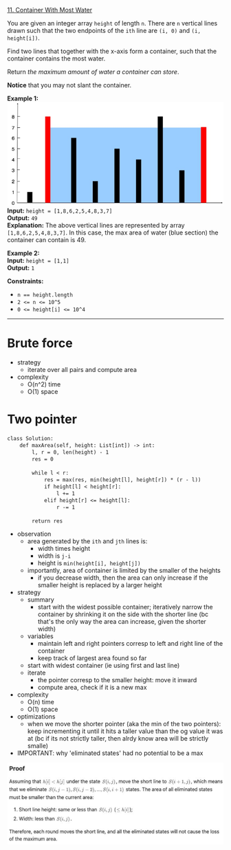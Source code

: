 [11. Container With Most Water](https://leetcode.com/problems/container-with-most-water/)

You are given an integer array `height` of length `n`. There are `n` vertical lines drawn such that the two endpoints of the `ith` line are `(i, 0)` and `(i, height[i])`.

Find two lines that together with the x-axis form a container, such that the container contains the most water.

Return _the maximum amount of water a container can store_.

**Notice** that you may not slant the container.

**Example 1:**  
![](../!assets/attachments/Pasted%20image%2020240224215140.png)  
**Input:** `height = [1,8,6,2,5,4,8,3,7]`  
**Output:** `49`  
**Explanation:** The above vertical lines are represented by array `[1,8,6,2,5,4,8,3,7]`. In this case, the max area of water (blue section) the container can contain is 49.  

**Example 2:**  
**Input:** `height = [1,1]`  
**Output:** `1`  

**Constraints:**
- `n == height.length`
- `2 <= n <= 10^5`
- `0 <= height[i] <= 10^4`

---

# Brute force
- strategy
	- iterate over all pairs and compute area
- complexity
	- O(n^2) time
	- O(1) space

# Two pointer
```
class Solution:
    def maxArea(self, height: List[int]) -> int:
        l, r = 0, len(height) - 1
        res = 0

        while l < r:
            res = max(res, min(height[l], height[r]) * (r - l))
            if height[l] < height[r]:
                l += 1
            elif height[r] <= height[l]:
                r -= 1
            
        return res
```

- observation
	- area generated by the `ith` and `jth` lines is:
		- width times height
		- width is `j-i`
		- height is `min(height[i], height[j])`
	- importantly, area of container is limited by the smaller of the heights
		- if you decrease width, then the area can only increase if the smaller height is replaced by a larger height
- strategy
	- summary
		- start with the widest possible container; iteratively narrow the container by shrinking it on the side with the shorter line (bc that's the only way the area can increase, given the shorter width)
	- variables
		- maintain left and right pointers corresp to left and right line of the container
		- keep track of largest area found so far
	- start with widest container (ie using first and last line)
	- iterate
		- the pointer corresp to the smaller height: move it inward
		- compute area, check if it is a new max
- complexity
	- O(n) time
	- O(1) space
- optimizations
	- when we move the shorter pointer (aka the min of the two pointers): keep incrementing it until it hits a taller value than the og value it was at (bc if its not strictly taller, then alrdy know area will be strictly smalle)
- IMPORTANT: why 'eliminated states' had no potential to be a max

![](../!assets/attachments/Pasted%20image%2020240226004633.png)

